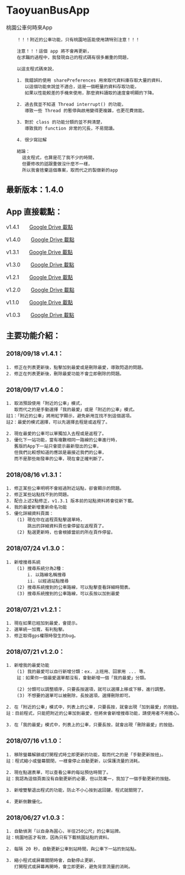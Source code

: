 # TaoyuanBusApp
桃園公車何時來App

		！！！附近的公車功能，只有桃園地區能使用請特別注意！！！

		注意！！！這個 app 將不會再更新，
		在求職的過程中，我發現自己的程式碼有很多嚴重的問題，

		以這支程式碼來說，

		1. 我錯誤的使用 sharePreferences 用來取代資料庫存取大量的資料，
		   以這個功能來說並不適合，這是一個輕量的資料存取功能，
		   如果以性能較差的手機來使用，那麼資料讀取的速度會明顯的下降。

		2. 過去我並不知道 Thread interrupt() 的功能，
		   導致一些 Thread 的暫停與啟用變得更複雜，也更花費效能。

		3. 對於 class 的功能分類的並不夠清楚，
		   導致我的 function 非常的冗長，不易閱讀。

		4. 很少寫註解

		結論：
		  這支程式，也算是花了我不少的時間，
		  但要修改的話跟重做沒什麼不一樣，
		  所以我會捨棄這個專案，取而代之的製做新的app


## 最新版本：1.4.0

## App 直接載點：
v1.4.1　　[Google Drive 載點](https://drive.google.com/file/d/1gYmlr9LUpL0qWs604DhhC35FfTCwWqvD/view?usp=sharing)

v1.4.0　　[Google Drive 載點](https://drive.google.com/file/d/1qieVV-xEp6Gf9fkLzyHpR-5PV5FvhaFS/view?usp=sharing)

v1.3.1　　[Google Drive 載點](https://drive.google.com/file/d/1qSpkjHOZwRkV2_WbyWIWLDnhtMRqOa0d/view?usp=sharing)

v1.3.0　　[Google Drive 載點](https://drive.google.com/file/d/19aNilojBkGwjO0JyHvpJzefh9_3kDeDC/view?usp=sharing)

v1.2.1　　[Google Drive 載點](https://drive.google.com/file/d/1jaymsHA3hWpEdG0b1UZpzrVQVKjAhiHM/view?usp=sharing)

v1.2.0　　[Google Drive 載點](https://drive.google.com/file/d/1vFlKngNIeUF6fa9Hp4pNYe5sGKuZwxN7/view?usp=sharing)

v1.1.0　　[Google Drive 載點](https://drive.google.com/file/d/1UyThkjrKUkW-x3ocCv2xvgmqpGyDmZIz/view?usp=sharing)

v1.0.3　　[Google Drive 載點](https://drive.google.com/file/d/1tB0qA-Y-LzH2XgKmOBIc1ugmx30BpMmo/view?usp=sharing)


## 主要功能介紹：

### 2018/09/18 v1.4.1：
	1. 修正在列表更新後，點擊加到最愛或是刪除最愛，導致閃退的問題。
	2. 修正在列表更新後，刪除最愛功能不會立即刪除的問題。


### 2018/09/17 v1.4.0：
	1. 取消預設使用「附近的公車」模式，
	   取而代之的是手動選擇「我的最愛」或是「附近的公車」模式。
	註1：「附近的公車」將用紅字顯示，避免新用互找不到這個選項。
	註2：最愛的模式選擇，可以先選擇去程是或返程了。

	2. 現在最愛的公車可以單獨加入去程或是返程了。
	3. 優化下一站功能，當有複數相同一路線的公車進行時，
	   舊版的App下一站只會提示最新發出的公車，
	   但我們比較想知道的應該是最接近我們的公車，
	   而不是那些剛發車的公車，現在會正確判斷了。


### 2018/08/16 v1.3.1：
	1. 修正某些公車明明不會經過附近站點，卻會顯示的問題。
	2. 修正某些站點找不到的問題。
	3. 配合上述2點修正，v1.3.1 版本前的站點資料將會從新下載。
	4. 我的最愛新增重新命名功能
	5. 優化詳細資料頁面：
		(1) 現在你在返程頁點擊選單時，
			跳出的詳細資料頁也會停留在返程頁了。
		(2) 點選更新時，也會根據當前的所在頁作停留。


### 2018/07/24 v1.3.0：
	1. 新增搜尋系統
		(1) 搜尋系統分為2種：
			i. 以路線名稱搜尋
			ii. 以經過站點搜尋
		(2) 搜尋系統搜到的公車路線，可以點擊查看詳細時間表。
		(3) 搜尋系統搜到的公車路線，可以長按以加到最愛


### 2018/07/21 v1.2.1：
	1. 現在如果已經加到最愛，會提示。
	2. 選單統一加寬，有利點擊。
	3. 修正取得gps權限時發生的bug。


### 2018/07/21 v1.2.0：
	1. 新增我的最愛功能
		(1) 我的最愛可以自行新增分類：ex. 上班用、回家用 ... 等。
		註：如果你一個最愛選單都沒有，會動新增一個「我的最愛」分類。

		(2) 分類可以調整順序，只要長按選項，就可以選擇上移或下移，進行調整。
		(3) 不想要的選單可以被刪除，長按選項，選擇刪除即可。

	2. 在「附近的公車」模式中，列表上的公車，只要長按，就會出現「加到最愛」的按鈕。
	註：目前程式，只能把附近的公車加到最愛，但將來會新增搜尋功能，請使用者不用擔心。

	3. 在「我的最愛」模式中，列表上的公車，只要長按，就會出現「刪除最愛」的按鈕。


### 2018/07/16 v1.1.0：
	1. 移除螢幕解鎖或打開程式時立即更新的功能，取而代之的是「手動更新按扭」。
	註：程式縮小或螢幕關閉，一樣會停止自動更新，以保護流量的消耗。

	2. 現在點選表單，可以查看公車的每站預估時間了。
	註：我認為這個頁面沒有自動更新的必要，但以防萬一，我加了一個手動更新的按鈕。

	3. 新增雙擊退出程式的功能，防止不小心按到返回鍵，程式就關閉了。

	4. 更新倒數優化。


### 2018/06/27 v1.0.3：
	1. 自動偵測「以自身為圓心，半徑250公尺」的公車站牌。
	註：桃園地區才有效，因為只有下載桃園站點的資料。

	2. 每隔 20 秒，自動更新公車到站時間，與公車下一站的到站點。

	3. 縮小程式或屏幕關閉時會，自動停止更新，
	   打開程式或屏幕再開時，會立即更新，避免背景流量的消耗。


